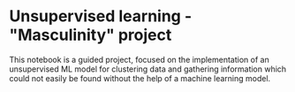 # Unsupervised learning - "Masculinity" project

This notebook is a guided project, focused on the implementation of an unsupervised ML model for clustering data and gathering information which could not easily be 
found without the help of a machine learning model.
